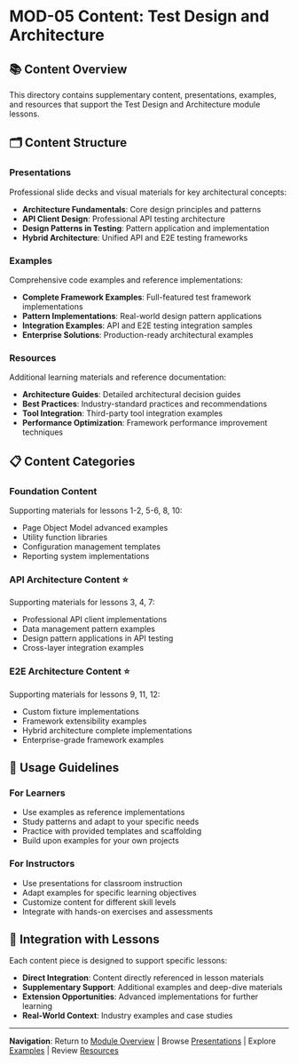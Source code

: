 # MOD-05 Content: Test Design and Architecture

## 📚 Content Overview

This directory contains supplementary content, presentations, examples, and resources that support the Test Design and Architecture module lessons.

## 🗂️ Content Structure

### **Presentations**
Professional slide decks and visual materials for key architectural concepts:
- **Architecture Fundamentals**: Core design principles and patterns
- **API Client Design**: Professional API testing architecture
- **Design Patterns in Testing**: Pattern application and implementation
- **Hybrid Architecture**: Unified API and E2E testing frameworks

### **Examples**
Comprehensive code examples and reference implementations:
- **Complete Framework Examples**: Full-featured test framework implementations
- **Pattern Implementations**: Real-world design pattern applications
- **Integration Examples**: API and E2E testing integration samples
- **Enterprise Solutions**: Production-ready architectural examples

### **Resources**
Additional learning materials and reference documentation:
- **Architecture Guides**: Detailed architectural decision guides
- **Best Practices**: Industry-standard practices and recommendations
- **Tool Integration**: Third-party tool integration examples
- **Performance Optimization**: Framework performance improvement techniques

## 📋 Content Categories

### **Foundation Content**
Supporting materials for lessons 1-2, 5-6, 8, 10:
- Page Object Model advanced examples
- Utility function libraries
- Configuration management templates
- Reporting system implementations

### **API Architecture Content** ⭐
Supporting materials for lessons 3, 4, 7:
- Professional API client implementations
- Data management pattern examples
- Design pattern applications in API testing
- Cross-layer integration examples

### **E2E Architecture Content** ⭐
Supporting materials for lessons 9, 11, 12:
- Custom fixture implementations
- Framework extensibility examples
- Hybrid architecture complete implementations
- Enterprise-grade framework examples

## 🎯 Usage Guidelines

### **For Learners**
- Use examples as reference implementations
- Study patterns and adapt to your specific needs
- Practice with provided templates and scaffolding
- Build upon examples for your own projects

### **For Instructors**
- Use presentations for classroom instruction
- Adapt examples for specific learning objectives
- Customize content for different skill levels
- Integrate with hands-on exercises and assessments

## 🔗 Integration with Lessons

Each content piece is designed to support specific lessons:
- **Direct Integration**: Content directly referenced in lesson materials
- **Supplementary Support**: Additional examples and deep-dive materials
- **Extension Opportunities**: Advanced implementations for further learning
- **Real-World Context**: Industry examples and case studies

---

**Navigation**: Return to [Module Overview](../README.md) | Browse [Presentations](presentations/) | Explore [Examples](examples/) | Review [Resources](resources/)
